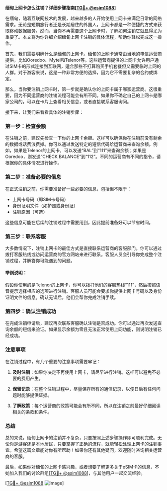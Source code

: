 **缅甸上网卡怎么注销？详细步骤指南[[TG💪+ @esim1088](https://t.me/s/esim1088)]**

在缅甸，随着互联网技术的发展，越来越多的人开始使用上网卡来满足日常的网络需求。无论是短期旅行者还是长期居住的外国人，上网卡都是一种便捷的方式来获取移动数据服务。然而，当你不再需要这个上网卡时，了解如何注销它就显得尤为重要了。本文将为你详细介绍缅甸上网卡注销的具体流程，帮助你轻松完成这一操作。

首先，我们需要明确什么是缅甸的上网卡。缅甸的上网卡通常由当地的电信运营商提供，比如Ooredoo、Mytel和Telenor等。这些运营商提供的上网卡允许用户通过SIM卡的形式连接到互联网，适合那些不打算购买手机套餐但又需要临时上网的人群。对于游客来说，这是一种非常方便的选择，因为它不需要复杂的合约或绑定。

那么，当你要注销上网卡时，第一步就是确认你的上网卡属于哪家运营商。这很重要，因为不同运营商的注销流程可能会有所不同。如果你不确定自己的上网卡是哪家公司的，可以在卡片上查看相关信息，或者直接联系客服询问。

接下来，让我们来看看具体的注销步骤：

### 第一步：检查余额

在注销之前，建议先检查一下你的上网卡余额。这样可以确保你在注销前没有剩余的数据或话费浪费掉。你可以通过发送特定的短信代码给运营商来查询余额。例如，如果是Telenor的上网卡，可以发送“BAL”到“111”来查询余额；如果是Ooredoo，则发送“CHECK BALANCE”到“112”。不同的运营商有不同的指令，请根据你的具体情况进行操作。

### 第二步：准备必要的信息

在正式注销之前，你需要准备好一些必要的信息，包括但不限于：

- 上网卡号码（即SIM卡号码）
- 身份证明文件（如护照或身份证）
- 注销原因（可选）

这些信息可能在后续的注销过程中需要用到，因此提前准备好可以节省时间。

### 第三步：联系客服

大多数情况下，注销上网卡的最佳方式是直接联系运营商的客服部门。你可以通过拨打客服热线或访问运营商的官方网站来进行联系。客服人员会引导你完成整个注销过程，并解答你可能遇到的问题。

#### 举例说明：

假设你使用的是Telenor的上网卡，你可以拨打他们的客服热线“111”，然后按照语音提示选择相应的选项进行注销。客服人员可能会要求你提供上网卡号码以及身份证明文件的信息。确认无误后，他们会帮你完成注销手续。

### 第四步：确认注销成功

在完成注销申请后，建议再次联系客服确认注销是否成功。你可以通过再次发送查询余额的短信来验证。如果显示余额为零且无法正常使用上网功能，则说明注销已经成功。

### 注意事项

在注销过程中，有几个重要的注意事项需要牢记：

1. **及时注销**：如果你决定不再使用上网卡，请尽早进行注销。这样可以避免不必要的费用产生。
   
2. **保留记录**：在整个注销过程中，尽量保存所有的通信记录，以便日后有任何问题时能够提供证据。

3. **了解政策**：每个运营商的政策可能会有所不同，所以在注销之前最好仔细阅读相关的条款和条件。

### 总结

总的来说，缅甸上网卡的注销并不复杂，只要按照上述步骤操作即可顺利完成。无论你是游客还是本地居民，只要掌握了正确的流程，就能轻松处理上网卡的注销事宜。希望这篇文章能对你有所帮助！如果你还有其他疑问，欢迎随时咨询相关运营商的客服。

最后，如果你对缅甸的上网卡感兴趣，或者想要了解更多关于eSIM卡的信息，不妨加入我们的讨论群组[[TG💪+ @esim1088](https://t.me/s/esim1088)]，与其他用户一起交流经验。

[[TG💪+ @esim1088](https://t.me/s/esim1088) ![Image](https://i.postimg.cc/4NQfJmqS/Snipaste-2025-05-13-00-14-12.png)]